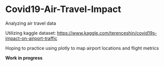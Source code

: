 # Covid19-Air-Travel-Impact
Analyzing air travel data

Utilizing kaggle dataset: https://www.kaggle.com/terenceshin/covid19s-impact-on-airport-traffic

Hoping to practice using plotly to map airport locations and flight metrics 


**Work in progress**
